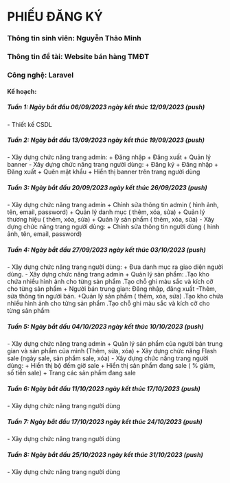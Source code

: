 <h1>PHIẾU ĐĂNG KÝ</h1>
<h3>Thông tin sinh viên: Nguyễn Thảo Minh</h3>
<h3>Thông tin đề tài: Website bán hàng TMĐT</h3>
<h3>Công nghệ: Laravel</h3>
<h4>Kế hoạch: </h4>
<h5>Tuần 1: Ngày bắt đầu 06/09/2023 ngày kết thúc 12/09/2023 (push)</h5>
-	Thiết kế CSDL  
<h5>Tuần 2: Ngày bắt đầu 13/09/2023 ngày kết thúc 19/09/2023 (push)</h5>
-	Xây dựng chức năng trang admin:
 + Đăng nhập
 +  Đăng xuất
 +  Quản lý banner
-	Xây dựng chức năng trang người dùng:
 +  Đăng ký
 + Đăng nhập
 +  Đăng xuất
 +  Quên mật khẩu
 + Hiển thị banner trên trang người dùng
<h5>Tuần 3: Ngày bắt đầu 20/09/2023 ngày kết thúc 26/09/2023 (push)</h5>
-	Xây dựng chức năng trang admin
+ Chỉnh sửa thông tin admin ( hình ảnh, tên, email, password) 
+ Quản lý danh mục ( thêm, xóa, sửa)
+ Quản lý thương hiệu ( thêm, xóa, sửa)
+ Quản lý sản phẩm ( thêm, xóa, sửa)
-	Xây dựng chức năng trang người dùng:
+ Chỉnh sửa thông tin người dùng ( hình ảnh, tên, email, password) 
<h5>Tuần 4: Ngày bắt đầu 27/09/2023 ngày kết thúc 03/10/2023 (push)</h5>
-	Xây dựng chức năng trang người dùng:
+ Đưa danh mục ra giao diện người dùng.
-	Xây dựng chức năng trang admin
+ Quản lý sản phẩm: 
    .Tạo kho chứa nhiều hình ảnh cho từng sản phẩm
    .Tạo chỗ ghi màu sắc và kích cỡ cho từng sản phẩm
+ Người bán trung gian: Đăng nhập, đăng xuất
-Thêm, sửa thông tin người bán.
+Quản lý sản phẩm ( thêm, xóa, sửa)
 .Tạo kho chứa nhiều hình ảnh cho từng sản phẩm
 .Tạo chỗ ghi màu sắc và kích cỡ cho từng sản phẩm
<h5>Tuần 5: Ngày bắt đầu 04/10/2023 ngày kết thúc 10/10/2023 (push)</h5>
-	Xây dựng chức năng trang admin
+ Quản lý sản phẩm của người bán trung gian và sản phẩm của mình (Thêm, sửa, xóa)
+ Xây dựng chức năng Flash sale (ngày sale, sản phẩm sale, xóa)
-	Xây dựng chức năng trang người dùng:
+ Hiển thị bộ đếm giờ sale
+ Hiển thị sản phẩm đang sale ( % giảm, số tiền sale)
+ Trang các sản phẩm đang sale
<h5>Tuần 6: Ngày bắt đầu 11/10/2023 ngày kết thúc 17/10/2023 (push)</h5>
-	Xây dựng chức năng trang người dùng
<h5>Tuần 7: Ngày bắt đầu 17/10/2023 ngày kết thúc 24/10/2023 (push)</h5>
-	Xây dựng chức năng trang người dùng
<h5>Tuần 8: Ngày bắt đầu 25/10/2023 ngày kết thúc 31/10/2023 (push)</h5>
-	Xây dựng chức năng trang người dùng
